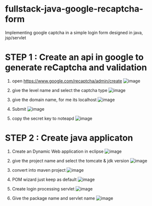 # fullstack-java-google-recaptcha-form
Implementing google captcha  in a simple login form designed in java, jsp/servlet

# STEP 1 : Create an api in google to generate reCaptcha and validation
1.  open  https://www.google.com/recaptcha/admin/create
![image](https://user-images.githubusercontent.com/62290469/235706210-52a143c1-c5d2-4286-84e9-2884673ab0a0.png)

2.  give the level name and select the captcha type
![image](https://user-images.githubusercontent.com/62290469/235708073-904de42e-2a08-46a4-8fb5-6af866aa8ab5.png)

3.  give the domain name, for me its localhost
![image](https://user-images.githubusercontent.com/62290469/235708613-c5eee97a-b46b-4271-86d9-d9802e422241.png)

4.  Submit
![image](https://user-images.githubusercontent.com/62290469/235709232-a11c6ce7-ba00-4ce9-ad73-d023fa84fa31.png)

5.  copy the secret key  to noteapd 
![image](https://user-images.githubusercontent.com/62290469/235711600-208eba22-764c-48e7-968e-44d6515afc62.png)

# STEP 2 : Create java applicaton 
1.  Create an Dynamic Web application in eclipse
![image](https://user-images.githubusercontent.com/62290469/235714023-6c710224-1923-4a0d-8378-034686aa47d7.png)

2.  give the project name and select the tomcate  & jdk version
![image](https://user-images.githubusercontent.com/62290469/235715454-ddd14d2c-3194-4788-b04b-0c6c3b013e43.png)

4.  convert into maven project 
![image](https://user-images.githubusercontent.com/62290469/235716931-c27ae17c-7281-497d-a56f-b07e482ce9bd.png)

5.  POM wizard just keep as default 
![image](https://user-images.githubusercontent.com/62290469/235717497-16c37c3b-93bc-42c2-ad70-a08ece3f5884.png)

6.  Create login processing servlet
![image](https://user-images.githubusercontent.com/62290469/235719301-5ff66210-040c-4c3c-83a6-2b669a6f9c22.png)

7.  Give the package name and servlet name 
![image](https://user-images.githubusercontent.com/62290469/235719810-ace6eab8-81e0-49fe-8f66-c059e013bdb9.png)
